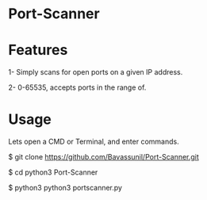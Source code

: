 # Port-Scanner

# Features
1- Simply scans for open ports on a given IP address.

2- 0-65535, accepts ports in the range of.

# Usage

Lets open a CMD or Terminal, and enter commands.

$ git clone https://github.com/Bavassunil/Port-Scanner.git

$ cd python3 Port-Scanner

$ python3 python3 portscanner.py <IP>
